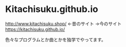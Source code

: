 # Kitachisuku.github.io
http://www.kitachisuku.shop/
←昔のサイト
→今のサイト
https://kitachisuku.github.io/

色々なプログラムとか曲とかを独学でやってます。
